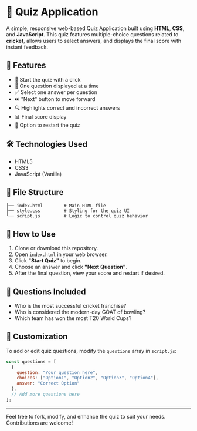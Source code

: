# 🧠 Quiz Application

A simple, responsive web-based Quiz Application built using **HTML**, **CSS**, and **JavaScript**. This quiz features multiple-choice questions related to **cricket**, allows users to select answers, and displays the final score with instant feedback.

## 🚀 Features

- 🎯 Start the quiz with a click
- 🢾 One question displayed at a time
- ✅ Select one answer per question
- ⏭️ "Next" button to move forward
- 🔍 Highlights correct and incorrect answers
- 📊 Final score display
- 🔁 Option to restart the quiz

## 🛠️ Technologies Used

- HTML5  
- CSS3  
- JavaScript (Vanilla)

## 📁 File Structure

```
├── index.html        # Main HTML file  
├── style.css         # Styling for the quiz UI  
└── script.js         # Logic to control quiz behavior  
```

## 📌 How to Use

1. Clone or download this repository.  
2. Open `index.html` in your web browser.  
3. Click **"Start Quiz"** to begin.  
4. Choose an answer and click **"Next Question"**.  
5. After the final question, view your score and restart if desired.

## 📝 Questions Included

- Who is the most successful cricket franchise?  
- Who is considered the modern-day GOAT of bowling?  
- Which team has won the most T20 World Cups?

## 🔧 Customization

To add or edit quiz questions, modify the `questions` array in `script.js`:

```javascript
const questions = [
  {
    question: "Your question here",
    choices: ["Option1", "Option2", "Option3", "Option4"],
    answer: "Correct Option"
  },
  // Add more questions here
];
```

---

Feel free to fork, modify, and enhance the quiz to suit your needs. Contributions are welcome!


